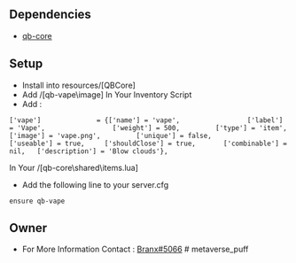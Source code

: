
## Dependencies
* [qb-core](https://github.com/qbcore-framework/qb-core)

## Setup
* Install into resources/[QBCore]
* Add /[qb-vape\image] In Your Inventory Script 
* Add :
```
['vape']              = {['name'] = 'vape',                 ['label'] = 'Vape',                 ['weight'] = 500,         ['type'] = 'item',         ['image'] = 'vape.png',         ['unique'] = false,         ['useable'] = true,     ['shouldClose'] = true,       ['combinable'] = nil,   ['description'] = 'Blow clouds'},
```
In Your /[qb-core\shared\items.lua]
* Add the following line to your server.cfg
```
ensure qb-vape
```
## Owner 
* For More Information Contact : [Branx#5066](https://discord.gg/TcNXN28n9c)
#   m e t a v e r s e _ p u f f  
 